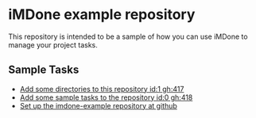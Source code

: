 iMDone example repository
====
This repository is intended to be a sample of how you can use iMDone to manage your project tasks.

Sample Tasks
----
- [Add some directories to this repository id:1 gh:417](#TODO:0)
- [Add some sample tasks to the repository id:0 gh:418](#TODO:30)
- [Set up the imdone-example repository at github](#DONE:0)
